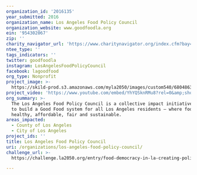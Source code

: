 ```yaml
---
organization_id: '2016135'
year_submitted: 2016
organization_name: Los Angeles Food Policy Council
organization_website: www.goodfoodla.org
ein: '954302067'
zip: ''
charity_navigator_url: 'https://www.charitynavigator.org/index.cfm?bay=search.profile&ein=954302067'
ntee_type: ''
tags_indicators: ''
twitter: goodfoodla
instagram: LosAngelesFoodPolicyCouncil
facebook: lagoodfood
org_type: Nonprofit
project_image: >-
  https://skild-prod.s3.amazonaws.com/myla2050/images/custom540/6804863875741-team90.jpg
project_video: 'https://www.youtube.com/embed/YhYQSknRMu8?rel=0&amp;showinfo=0'
org_summary: >-
  The Los Angeles Food Policy Council is a collective impact initiative working
  to build a Good Food system for all Los Angeles residents — where food is
  healthy, affordable, fair and sustainable.
areas_impacted:
  - County of Los Angeles
  - City of Los Angeles
project_ids: ''
title: Los Angeles Food Policy Council
uri: /organizations/los-angeles-food-policy-council/
challenge_url: >-
  https://challenge.la2050.org/entry/food-democracy-in-la-creating-policy-ideas-for-a-healthy-fair-food-system

---
```


